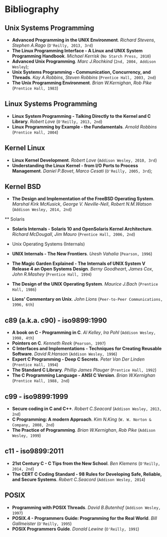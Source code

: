 # Bibliography

## Unix Systems Programming
  
* **Advanced Programming in the UNIX Environment**. *Richard Stevens*, *Stephen A.Rago* (`O'Reilly, 2013, 3rd`)
* **The Linux Programming Interface - A Linux and UNIX System Programming Handbook**. *Michael Kerrisk* (`No Starch Press, 2010`)
* **Advanced Unix Programming**. *Marc J.Rochkind* (`2nd, 2004, Addison Wesley`);
* **Unix Systems Programming - Communication, Concurrency, and Threads**. *Kay A.Robbins*, *Steven Robbins* (`Prentice Hall, 2003, 2nd`)
* **The Unix Programming Environment**. *Brian W.Kernighan*, *Rob Pike* (`Prentice Hall, 1983`)

## Linux Systems Programming

* **Linux System Programming - Talking Directly to the Kernel and C Library**. *Robert Love* (`O'Reilly, 2013, 2nd`)
* **Linux Programming by Example - the Fundamentals**. *Arnold Robbins* (`Prentice Hall, 2004`)

## Kernel Linux

* **Linux Kernel Development**. *Robert Love* (`Addison Wesley, 2010, 3rd`)
* **Understanding the Linux Kernel - from I/O Ports to Process Management**. *Daniel P.Bovet*, *Marco Cesati* (`O'Reilly, 2005, 3rd`);

## Kernel BSD

* **The Design and Implementation of the FreeBSD Operating System**. *Marshal Kirk McKusick*, *George V. Neville-Nell*, *Robert N.M.Watson* (`Addison Wesley, 2014, 2nd`)

** Solaris

* **Solaris Internals - Solaris 10 and OpenSolaris Kernel Architecture**. *Richard McDougall*, *Jim Mauro* (`Prentice Hall, 2006, 2nd`)

* Unix Operating Systems (Internals)

* **UNIX Internals - The New Frontiers**. *Uresh Vahalia* (`Pearson, 1996`)
* **The Magic Garden Explained - The Internals of UNIX System V Release 4 an Open Systems Design**. *Berny Goodheart*, *James Cox*, *John R.Mashey* (`Prentice Hall, 1994`)
* **The Design of the UNIX Operating System**. *Maurice J.Bach* (`Prentice Hall, 1986`)
* **Lions' Commentary on Unix**. *John Lions* (`Peer-to-Peer Communications, 1996, 6th`)

## c89 (a.k.a. c90) - iso9899:1990
  
* **A book on C - Programming in C**. *Al Kelley*, *Ira Pohl* (`Addison Wesley, 1998, 4th`)
* **Pointers on C**. *Kenneth Reek* (`Pearson, 1997`)
* **C Interfaces and Implementations - Techniques for Creating Reusable Software**. *David R.Hanson* (`Addison Wesley, 1996`)
* **Expert C Programming - Deep C Secrets**. *Peter Van Der Linden* (`Prentice Hall, 1994`)
* **The Standard C Library**. *Phillip James Plauger* (`Prentice Hall, 1992`)
* **The C Programming Language - ANSI C Version**. *Brian W.Kernighan* (`Prentice Hall, 1988, 2nd`)

## c99 - iso9899:1999
  
* **Secure coding in C and C++**. *Robert C.Seacord* (`Addison Wesley, 2013, 2nd`)
* **C Programming: A modern Approach**. *Kim N.King* (`W. W. Norton & Company, 2008, 2nd`)
* **The Practice of Programming**. *Brian W.Kernighan*, *Rob Pike* (`Addison Wesley, 1999`)

## c11 - iso9899:2011

* **21st Century C - C Tips from the New School**. *Ben Klemens* (`O'Reilly, 2014, 2nd`)
* **The CERT C Coding Standard - 98 Rules for Developing Safe, Reliable, and Secure Systems**. *Robert C.Seacord* (`Addison Wesley, 2014`)

## POSIX

* **Programming with POSIX Threads**. *David B.Butenhof* (`Addison Wesley, 1997`)
* **POSIX.4 - Programmers Guide: Programming for the Real World**. *Bill Gallmeister* (`O'Reilly, 1995`)
* **POSIX Programmers Guide**. *Donald Lewine* (`O'Reilly, 1991`)
